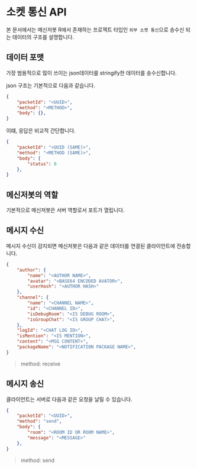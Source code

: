 # 소켓 통신 API
본 문서에서는 메신저봇 R에서 존재하는 프로젝트 타입인 `외부 소켓 통신`으로 송수신 되는 데이터의 구조를 설명합니다.

## 데이터 포맷
가장 범용적으로 많이 쓰이는 json데이터를 stringify한 데이터를 송수신합니다.

json 구조는 기본적으로 다음과 같습니다.

```json
{
    "packetId": "<UUID>",
    "method": "<METHOD>",
    "body": {},
}
```

이떄, 응답은 비교적 간단합니다.

```json
{
    "packetId": "<UUID (SAME)>",
    "method": "<METHOD (SAME)>",
    "body": {
        "status": 0
    },
}
```

## 메신저봇의 역할
기본적으로 메신저봇은 서버 역할로서 포트가 열립니다.

## 메시지 수신
메시지 수신이 감지되면 메신저봇은 다음과 같은 데이터를 연결된 클라이언트에 전송합니다.

```json
{
    "author": {
        "name": "<AUTHOR NAME>",
        "avatar": "<BASE64 ENCODED AVATOR>",
        "userHash": "<AUTHOR HASH>"
    },
    "channel": {
        "name": "<CHANNEL NAME>",
        "id": "<CHANNEL ID>",
        "isDebugRoom": "<IS DEBUG ROOM>",
        "isGroupChat": "<IS GROUP CHAT>",
    },
    "logId": "<CHAT LOG ID>",
    "isMention": "<IS MENTION>",
    "content": "<MSG CONTENT>",
    "packageName": "<NOTIFICATION PACKAGE NAME>",
}
```
> method: receive

## 메시지 송신
클라이언트는 서버로 다음과 같은 요청을 날릴 수 있습니다.

```json
{
    "packetId": "<UUID>",
    "method": "send",
    "body": {
        "room": "<ROOM ID OR ROOM NAME>",
        "message": "<MESSAGE>"
    },
}
```
> method: send